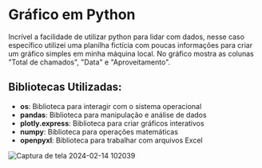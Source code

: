 # Gráfico em Python
Incrível a facilidade de utilizar python para lidar com dados, nesse caso específico utilizei uma planilha fictícia com 
poucas informações para criar um gráfico simples em minha máquina local.
No gráfico mostra as colunas "Total de chamados", "Data" e "Aproveitamento".  

## Bibliotecas Utilizadas:

- **os**: Biblioteca para interagir com o sistema operacional
- **pandas**: Biblioteca para manipulação e análise de dados
- **plotly.express**: Biblioteca para criar gráficos interativos
- **numpy**: Biblioteca para operações matemáticas
- **openpyxl**: Biblioteca para trabalhar com arquivos Excel

![Captura de tela 2024-02-14 102039](https://github.com/Gandolphini/Grafico-python/assets/103223523/4f14bef7-9a45-41a3-b502-1dc373a818f9)
